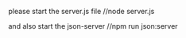 please start the server.js file //node server.js

and also start the json-server //npm run json:server